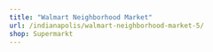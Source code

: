 ```yaml
---
title: "Walmart Neighborhood Market"
url: /indianapolis/walmart-neighborhood-market-5/
shop: Supermarkt
---
```

